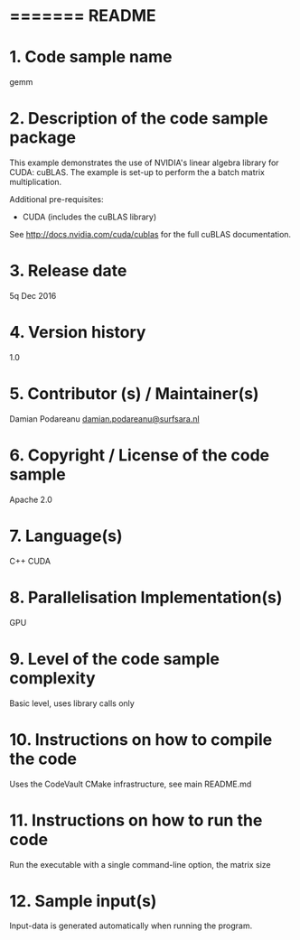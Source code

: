 =======
README
=======

# 1. Code sample name
gemm

# 2. Description of the code sample package
This example demonstrates the use of NVIDIA's linear algebra library for CUDA: cuBLAS. The example is set-up to perform the a batch matrix multiplication.

Additional pre-requisites:
* CUDA (includes the cuBLAS library)

See http://docs.nvidia.com/cuda/cublas for the full cuBLAS documentation.

# 3. Release date
5q Dec 2016

# 4. Version history 
1.0

# 5. Contributor (s) / Maintainer(s) 
Damian Podareanu <damian.podareanu@surfsara.nl>

# 6. Copyright / License of the code sample
Apache 2.0

# 7. Language(s) 
C++
CUDA

# 8. Parallelisation Implementation(s)
GPU

# 9. Level of the code sample complexity 
Basic level, uses library calls only

# 10. Instructions on how to compile the code
Uses the CodeVault CMake infrastructure, see main README.md

# 11. Instructions on how to run the code
Run the executable with a single command-line option, the matrix size

# 12. Sample input(s)
Input-data is generated automatically when running the program.

